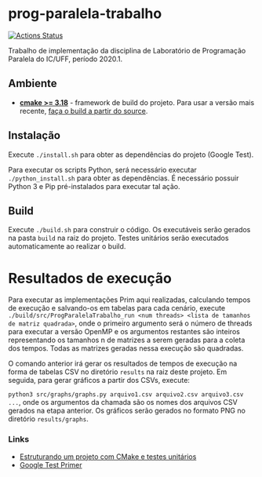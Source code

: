 # prog-paralela-trabalho
[![Actions Status](https://github.com/lffloyd/prog-paralela-trabalho/workflows/CMake/badge.svg)](https://github.com/lffloyd/prog-paralela-trabalho/actions)

Trabalho de implementação da disciplina de Laboratório de Programação Paralela do IC/UFF, período 2020.1.

## Ambiente
* **[cmake >= 3.18](https://cmake.org/install/)** - framework de build do projeto. Para usar a versão mais recente, [faça o build a partir do source](https://cmake.org/download/).

## Instalação
Execute ```./install.sh``` para obter as dependências do projeto (Google Test).

Para executar os scripts Python, será necessário executar ```./python_install.sh``` para obter as dependências. É necessário possuir Python 3 e Pip pré-instalados para executar tal ação.

## Build
Execute ```./build.sh``` para construir o código. Os executáveis serão gerados na pasta ```build``` na raiz do projeto.
Testes unitários serão executados automaticamente ao realizar o build.

# Resultados de execução
Para executar as implementações Prim aqui realizadas, calculando tempos de execução e salvando-os em tabelas para cada cenário, execute ```./build/src/ProgParalelaTrabalho_run <num threads> <lista de tamanhos de matriz quadrada>```, onde o primeiro argumento será o número de threads para executar a versão OpenMP e os argumentos restantes são inteiros representando os tamanhos n de matrizes a serem geradas para a coleta dos tempos. Todas as matrizes geradas nessa execução são quadradas.

O comando anterior irá gerar os resultados de tempos de execução na forma de tabelas CSV no diretório ```results``` na raiz deste projeto. Em seguida, para gerar gráficos a partir dos CSVs, execute:

```python3 src/graphs/graphs.py arquivo1.csv arquivo2.csv arquivo3.csv ...```, onde os argumentos da chamada são os nomes dos arquivos CSV gerados na etapa anterior. Os gráficos serão gerados no formato PNG no diretório ```results/graphs```.

### Links
* [Estruturando um projeto com CMake e testes unitários](https://raymii.org/s/tutorials/Cpp_project_setup_with_cmake_and_unit_tests.html)
* [Google Test Primer](https://github.com/google/googletest/blob/master/googletest/docs/primer.md)
